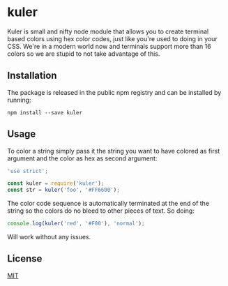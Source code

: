 # kuler

Kuler is small and nifty node module that allows you to create terminal based
colors using hex color codes, just like you're used to doing in your CSS. We're
in a modern world now and terminals support more than 16 colors so we are stupid
to not take advantage of this.

## Installation

The package is released in the public npm registry and can be installed by
running:

```
npm install --save kuler
```

## Usage

To color a string simply pass it the string you want to have colored as first
argument and the color as hex as second argument:

```js
'use strict';

const kuler = require('kuler');
const str = kuler('foo', '#FF6600');
```

The color code sequence is automatically terminated at the end of the string so
the colors do no bleed to other pieces of text. So doing:

```js
console.log(kuler('red', '#F00'), 'normal');
```

Will work without any issues.

## License

[MIT](LICENSE)

